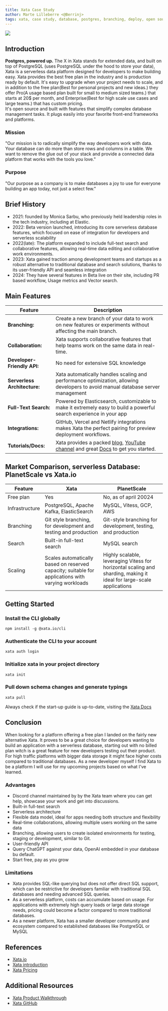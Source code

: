 ```yaml
---
title: Xata Case Study
author: Marte Lilleberre <@Berrinj>
tags: xata, case study, database, postgres, branching, deploy, open source, serverless, free plan, platform
---
```


<img src="\Xata.png">

## Introduction

<b>Postgres, powered up.</b> The X in Xata stands for extended data, and built on top of PostgreSQL (uses PostgreSQL under the hood to store your data), Xata is a serverless data platform designed for developers to make building easy. Xata provides the best free plan in the industry and is production ready by default. It's easy to upgrade when your project needs to scale, and in addition to the free plan(Best for personal projects and new ideas.) they offer Pro(A usage based plan built for small to medium sized teams.) that starts at 20$ per month, and Enterprise(Best for high scale use cases and large teams.) that has custom pricing. <br>
It's open source and built with features that simplify complex database management tasks. It plugs easily into your favorite front-end frameworks and platforms.

### Mission

"Our mission is to radically simplify the way developers work with data. Your database can do more than store rows and columns in a table. We want to remove the glue out of your stack and provide a connected data platform that works with the tools you love."

### Purpose

"Our purpose as a company is to make databases a joy to use for everyone building an app today, not just a select few."

## Brief History

- 2021: founded by Monica Sarbu, who previously held leadership roles in the tech industry, including at Elastic.
- 2022: Beta version launched, introducing its core serverless database features, which focused on ease of integration for developers and serverless scalability
- 2022(late): The platform expanded to include full-text search and collaborative features, allowing real-time data editing and collaborative work environments.
- 2023: Xata gained traction among development teams and startups as a robust alternative to traditional database and search solutions, thanks to its user-friendly API and seamless integration
- 2024: They have several features in Beta live on their site, including PR based workflow, Usage metrics and Vector search.

## Main Features

| Feature                      | Description                                                                                                                                                        |
| ---------------------------- | ------------------------------------------------------------------------------------------------------------------------------------------------------------------ |
| **Branching:**               | Create a new branch of your data to work on new features or experiments without affecting the main branch.                                                         |
| **Collaboration:**           | Xata supports collaborative features that help teams work on the same data in real-time.                                                                           |
| **Developer-Friendly API:**  | No need for extensive SQL knowledge                                                                                                                                |
| **Serverless Architecture:** | Xata automatically handles scaling and performance optimization, allowing developers to avoid manual database server management                                    |
| **Full-Text Search:**        | Powered by Elasticsearch, customizable to make it extremely easy to build a powerful search experience in your app                                                 |
| **Integrations:**            | GitHub, Vercel and Netlify integrations makes Xata the perfect pairing for preview deployment workflows.                                                           |
| **Tutorials/Docs:**          | Xata provides a packed [blog](https://xata.io/blog), [YouTube channel](https://www.youtube.com/@xataio) and great [Docs](https://xata.io/docs) to get you started. |

## Market Comparison, serverless Database: PlanetScale vs Xata.io

| Feature        | Xata                                                                                              | PlanetScale                                                                                                          |
| -------------- | ------------------------------------------------------------------------------------------------- | -------------------------------------------------------------------------------------------------------------------- |
| Free plan      | Yes                                                                                               | No, as of april 20024                                                                                                |
| Infrastructure | PostgreSQL, Apache Kafka, ElasticSearch                                                           | MySQL, Vitess, GCP, AWS                                                                                              |
| Branching      | Git style branching, for development and testing and production                                   | Git-style branching for development, testing, and production                                                         |
| Search         | Built-in full-text search                                                                         | MySQL search                                                                                                         |
| Scaling        | Scales automatically based on reserved capacity; suitable for applications with varying workloads | Highly scalable, leveraging Vitess for horizontal scaling and sharding, making it ideal for large-scale applications |

## Getting Started

### Install the CLI globally

`npm install -g @xata.io/cli`

### Authenticate the CLI to your account

`xata auth login`

### Initialize xata in your project directory

`xata init`

### Pull down schema changes and generate typings

`xata pull`

Always check if the start-up guide is up-to-date, visiting the [Xata Docs](https://xata.io/docs)

## Conclusion

When looking for a platform offering a free plan I landed on the fairly new alternative Xata. It proves to be a great choice for developers wanting to build an application with a serverless database, starting out with no billed plan witch is a great feature for new developers testing out their product. For high traffic platforms with bigger data storage it might face higher costs compared to traditional databases. As a new developer myself I find Xata to be a platform I will use for my upcoming projects based on what I've learned.

### Advantages

- Discord channel maintained by by the Xata team where you can get help, showcase your work and get into discussions.
- Built-in full-text search
- Serverless architecture
- Flexible data model, ideal for apps needing both structure and flexibility
- Real-time collaborations, allowing multiple users working on the same data
- Branching, allowing users to create isolated environments for testing, staging or development, similar to Git.
- User-friendly API
- Query ChatGPT against your data, OpenAI embedded in your database bu default.
- Start free, pay as you grow

### Limitations

- Xata provides SQL-like querying but does not offer direct SQL support, which can be restrictive for developers familiar with traditional SQL databases and needing advanced SQL queries.
- As a serverless platform, costs can accumulate based on usage. For applications with extremely high query loads or large data storage needs, pricing could become a factor compared to more traditional databases.
- As a newer platform, Xata has a smaller developer community and ecosystem compared to established databases like PostgreSQL or MySQL

## References

- [Xata.io](https://xata.io/)
- [Xata introduction](https://youtu.be/gXuyYIV_dmc?si=PE4bpb8MnE3xX6lm)
- [Xata Pricing](https://xata.io/pricing)

## Additional Resources

- [Xata Product Walkthrough](https://youtu.be/-KNRS2fIWdA?si=vSJjSepU7EOEyjQE)
- [Xata GitHub](https://github.com/xataio)
